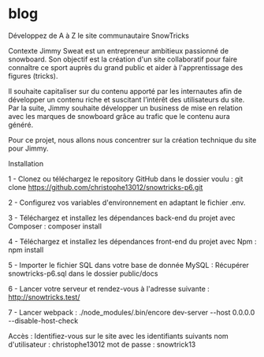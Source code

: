 # blog

Développez de A à Z le site communautaire SnowTricks

Contexte
Jimmy Sweat est un entrepreneur ambitieux passionné de snowboard. Son objectif est la création d'un site collaboratif pour faire connaître ce sport auprès du grand public et aider à l'apprentissage des figures (tricks).

Il souhaite capitaliser sur du contenu apporté par les internautes afin de développer un contenu riche et suscitant l’intérêt des utilisateurs du site. Par la suite, Jimmy souhaite développer un business de mise en relation avec les marques de snowboard grâce au trafic que le contenu aura généré.

Pour ce projet, nous allons nous concentrer sur la création technique du site pour Jimmy.

Installation

1 - Clonez ou téléchargez le repository GitHub dans le dossier voulu :
git clone https://github.com/christophe13012/snowtricks-p6.git

2 - Configurez vos variables d'environnement en adaptant le fichier .env.

3 - Téléchargez et installez les dépendances back-end du projet avec Composer :
composer install

4 - Téléchargez et installez les dépendances front-end du projet avec Npm :
npm install

5 - Importer le fichier SQL dans votre base de donnée MySQL :
Récupérer snowtricks-p6.sql dans le dossier public/docs

6 - Lancer votre serveur et rendez-vous à l'adresse suivante : http://snowtricks.test/

7 - Lancer webpack : ./node_modules/.bin/encore dev-server --host 0.0.0.0 --disable-host-check

Accès :
Identifiez-vous sur le site avec les identifiants suivants
nom d'utilisateur : christophe13012
mot de passe : snowtrick13
